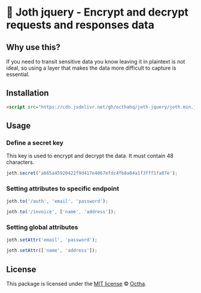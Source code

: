 # 🥨 Joth jquery - Encrypt and decrypt requests and responses data

## Why use this?

If you need to transit sensitive data you know leaving it in plaintext is not ideal, so using a layer that makes the data more difficult to capture is essential.

## Installation

```html
<script src="https://cdn.jsdelivr.net/gh/octhahq/joth-jquery/joth.min.js"></script>
```

## Usage

### Define a secret key

This key is used to encrypt and decrypt the data. It must contain 48 characters.

```javascript
joth.secret('a665a45920422f9d417e4867efdc4fb8a04a1f3fff1fa07e');
```

### Setting attributes to specific endpoint

```javascript
joth.to('/auth', 'email', 'password');

joth.to('/invoice', ['name', 'address']);
```

### Setting global attributes

```javascript
joth.setAttr('email', 'password');

joth.setAttr(['name', 'address']);
```

## License

This package is licensed under the [MIT license](LICENSE) © [Octha](https://octha.com).
